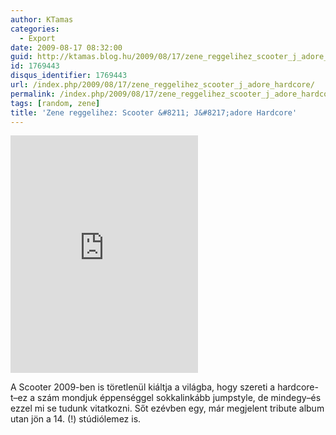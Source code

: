 ```yaml
---
author: KTamas
categories:
  - Export
date: 2009-08-17 08:32:00
guid: http://ktamas.blog.hu/2009/08/17/zene_reggelihez_scooter_j_adore_hardcore
id: 1769443
disqus_identifier: 1769443
url: /index.php/2009/08/17/zene_reggelihez_scooter_j_adore_hardcore/
permalink: /index.php/2009/08/17/zene_reggelihez_scooter_j_adore_hardcore/
tags: [random, zene]
title: 'Zene reggelihez: Scooter &#8211; J&#8217;adore Hardcore'
---
```


<iframe src="https://open.spotify.com/embed/track/5pJbhgv6UjZ72I2pY0or4U" width="300" height="380" frameborder="0" allowtransparency="true" allow="encrypted-media"></iframe>

A Scooter 2009-ben is töretlenül kiáltja a világba, hogy szereti a hardcore-t&#8211;ez a szám mondjuk éppenséggel sokkalinkább jumpstyle, de mindegy&#8211;és ezzel mi se tudunk vitatkozni. Sőt ezévben egy, már megjelent tribute album utan jön a 14. (!) stúdiólemez is.
